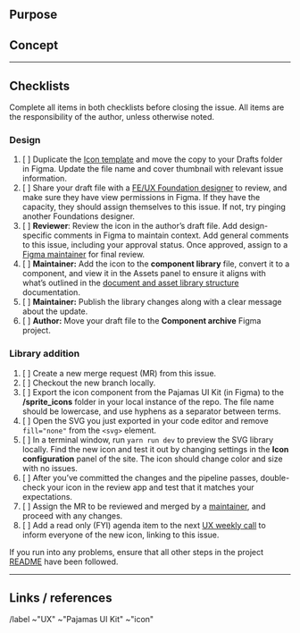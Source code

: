 ## Purpose

<!-- Briefly describe the purpose and use case for the new icon. -->

## Concept

<!-- Explain how the concept(s) align with the purpose and use. If metaphors are used, explain how they relate. Note if there’s an existing icon in the library that may conflict with this new one. If the icon require any variants, for example, a solid version or different states for open and closed, you can include them all in one issue. If possible, provide screenshots of the icon in context. You can also embed the SVG here for visual reference. -->

---

## Checklists

Complete all items in both checklists before closing the issue. All items are the responsibility of the author, unless otherwise noted.

### Design

<!-- This checklist ensures that icons are created and reviewed according to the guidelines and a predictable workflow. -->

1. [ ] Duplicate the [Icon template](https://www.figma.com/file/MboeR2wMu28t4S0DOniunX/Icon-template) and move the copy to your Drafts folder in Figma. Update the file name and cover thumbnail with relevant issue information.
1. [ ] Share your draft file with a [FE/UX Foundation designer](https://about.gitlab.com/company/team/?department=fe-ux-foundations-team)
       to review, and make sure they have view permissions in Figma. If they have the capacity, they should assign themselves to this issue. If not, try pinging another Foundations designer.
1. [ ] **Reviewer**: Review the icon in the author’s draft file. Add design-specific comments in Figma to maintain context. Add general comments to this issue, including your approval status. Once approved, assign to a [Figma maintainer](https://about.gitlab.com/handbook/engineering/projects/#design.gitlab.com) for final review.
1. [ ] **Maintainer:** Add the icon to the **component library** file, convert it to a component, and view it in the Assets panel to ensure it aligns with what’s outlined in the
       [document and asset library structure](https://gitlab.com/gitlab-org/gitlab-services/design.gitlab.com/-/blob/main/doc/pajamas-ui-kit.md#structure) documentation.
1. [ ] **Maintainer:** Publish the library changes along with a clear message about the update.
1. [ ] **Author:** Move your draft file to the **Component archive** Figma project.

### Library addition

<!-- This checklist helps streamline the process of getting an icon from Figma to the library. -->

1. [ ] Create a new merge request (MR) from this issue.
1. [ ] Checkout the new branch locally.
1. [ ] Export the icon component from the Pajamas UI Kit (in Figma) to the **/sprite_icons** folder in your local instance of the repo. The file name should be lowercase, and use hyphens as a separator between terms.
1. [ ] Open the SVG you just exported in your code editor and remove `fill="none"` from the `<svg>` element.
1. [ ] In a terminal window, run `yarn run dev` to preview the SVG library locally. Find the new icon and test it out by changing settings in the **Icon configuration** panel of the site. The icon should change color and size with no issues.
1. [ ] After you’ve committed the changes and the pipeline passes, double-check your icon in the review app and test that it matches your expectations.
1. [ ] Assign the MR to be reviewed and merged by a [maintainer](https://about.gitlab.com/handbook/engineering/projects/#gitlab-svgs), and proceed with any changes.
1. [ ] Add a read only (FYI) agenda item to the next [UX weekly
       call](https://docs.google.com/document/d/189WZO7uTlZCznzae2gqLqFn55koNl3-pHvU-eVnvG9c/edit?usp=sharing)
       to inform everyone of the new icon, linking to this issue.

If you run into any problems, ensure that all other steps in the project [README](https://gitlab.com/gitlab-org/gitlab-svgs/-/blob/main/README.md) have been followed.

---

## Links / references

<!-- Add external links and references if necessary -->

/label ~"UX" ~"Pajamas UI Kit" ~"icon"
